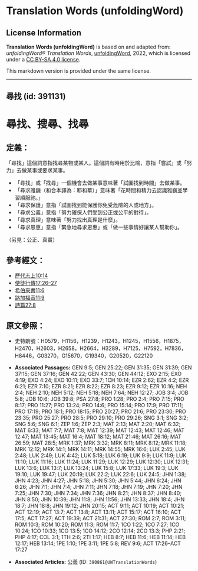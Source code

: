 # Translation Words (unfoldingWord)

## License Information

**Translation Words (unfoldingWord)** is based on and adapted from: _unfoldingWord® Translation Words_, [unfoldingWord](https://unfoldingword.org/utw), 2022, which is licensed under a [CC BY-SA 4.0 license](https://creativecommons.org/licenses/by-sa/4.0/legalcode.en).

This markdown version is provided under the same license.



--------------------------------

## 尋找 (id: 391131)

尋找、搜尋、找尋
========

定義：
---

「尋找」這個詞意指找尋某物或某人。這個詞有時用於比喻，意指「嘗試」或「努力」去做某事或要求某事。

* 「尋找」或「找尋」一個機會去做某事意味著「試圖找到時間」去做某事。
* 「尋求雅巍（和合本譯為：耶和華）」意味著「花時間和精力去認識雅巍並學習順服祂。」
* 「尋求保護」意指「試圖找到能保護你免受危險的人或地方」。
* 「尋求公義」意指「努力確保人們受到公正或公平的對待」。
* 「尋求真理」意味著「努力找出真理是什麼」。
* 「尋求恩惠」意指「緊急地尋求恩惠」或「做一些事情好讓某人幫助你」。

（另見：公正、真實）

參考經文：
-----

* [歷代志上10:14](https://ref.ly/1Chr10:14)
* [使徒行傳17:26–27](https://ref.ly/Acts17:26-Acts17:27)
* [希伯來書11:6](https://ref.ly/Heb11:6)
* [路加福音11:9](https://ref.ly/Luke11:9)
* [詩篇27:8](https://ref.ly/Ps27:8)

原文參照：
-----

* 史特朗號：H0579，H1156，H1239，H1243，H1245，H1556，H1875，H2470，H2603，H2658，H2664，H3289，H7125，H7592，H7836，H8446，G03270，G15670，G19340，G20520，G22120

* **Associated Passages:** GEN 9:5; GEN 25:22; GEN 31:35; GEN 31:39; GEN 37:15; GEN 37:16; GEN 42:22; GEN 43:30; GEN 44:12; EXO 2:15; EXO 4:19; EXO 4:24; EXO 10:11; EXO 33:7; 1CH 10:14; EZR 2:62; EZR 4:2; EZR 6:21; EZR 7:10; EZR 8:21; EZR 8:22; EZR 8:23; EZR 9:12; EZR 10:16; NEH 2:4; NEH 2:10; NEH 5:12; NEH 5:18; NEH 7:64; NEH 12:27; JOB 3:4; JOB 5:8; JOB 10:6; JOB 39:8; PSA 27:8; PRO 1:28; PRO 2:4; PRO 7:15; PRO 8:17; PRO 11:27; PRO 13:24; PRO 14:6; PRO 15:14; PRO 17:9; PRO 17:11; PRO 17:19; PRO 18:1; PRO 18:15; PRO 20:27; PRO 21:6; PRO 23:30; PRO 23:35; PRO 25:27; PRO 28:5; PRO 29:10; PRO 29:26; SNG 3:1; SNG 3:2; SNG 5:6; SNG 6:1; ZEP 1:6; ZEP 2:3; MAT 2:13; MAT 2:20; MAT 6:32; MAT 6:33; MAT 7:7; MAT 7:8; MAT 12:39; MAT 12:43; MAT 12:46; MAT 12:47; MAT 13:45; MAT 16:4; MAT 18:12; MAT 21:46; MAT 26:16; MAT 26:59; MAT 28:5; MRK 1:37; MRK 3:32; MRK 8:11; MRK 8:12; MRK 11:18; MRK 12:12; MRK 14:1; MRK 14:11; MRK 14:55; MRK 16:6; LUK 2:45; LUK 2:48; LUK 2:49; LUK 4:42; LUK 5:18; LUK 6:19; LUK 9:9; LUK 11:9; LUK 11:10; LUK 11:16; LUK 11:24; LUK 11:29; LUK 12:29; LUK 12:30; LUK 12:31; LUK 13:6; LUK 13:7; LUK 13:24; LUK 15:8; LUK 17:33; LUK 19:3; LUK 19:10; LUK 19:47; LUK 20:19; LUK 22:2; LUK 22:6; LUK 24:5; JHN 1:38; JHN 4:23; JHN 4:27; JHN 5:18; JHN 5:30; JHN 5:44; JHN 6:24; JHN 6:26; JHN 7:1; JHN 7:4; JHN 7:11; JHN 7:18; JHN 7:19; JHN 7:20; JHN 7:25; JHN 7:30; JHN 7:34; JHN 7:36; JHN 8:21; JHN 8:37; JHN 8:40; JHN 8:50; JHN 10:39; JHN 11:8; JHN 11:56; JHN 13:33; JHN 18:4; JHN 18:7; JHN 18:8; JHN 19:12; JHN 20:15; ACT 9:11; ACT 10:19; ACT 10:21; ACT 12:19; ACT 13:7; ACT 13:8; ACT 13:11; ACT 15:17; ACT 16:10; ACT 17:5; ACT 17:27; ACT 19:39; ACT 21:31; ACT 27:30; ROM 2:7; ROM 3:11; ROM 10:3; ROM 10:20; ROM 11:3; ROM 11:7; 1CO 1:22; 1CO 7:27; 1CO 10:24; 1CO 10:33; 1CO 13:5; 1CO 14:12; 2CO 12:14; 2CO 13:3; PHP 2:21; PHP 4:17; COL 3:1; 1TH 2:6; 2TI 1:17; HEB 8:7; HEB 11:6; HEB 11:14; HEB 12:17; HEB 13:14; 1PE 1:10; 1PE 3:11; 1PE 5:8; REV 9:6; ACT 17:26–ACT 17:27
* **Associated Articles:** 公義 (ID: `390861@UWTranslationWords`)

